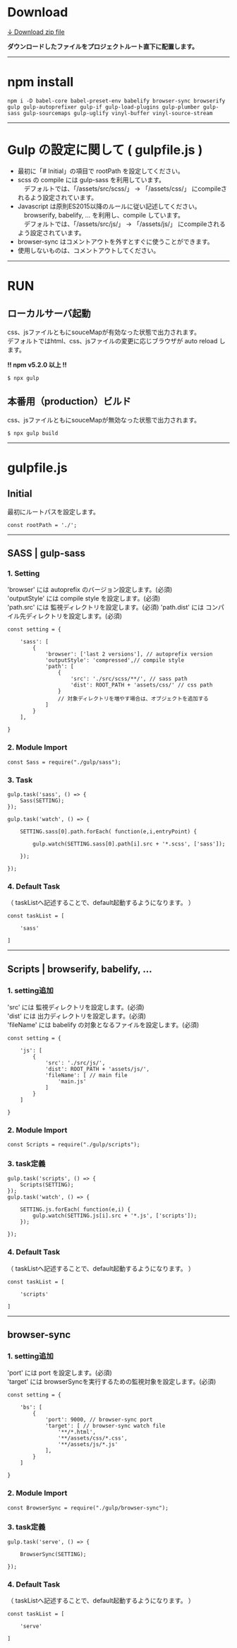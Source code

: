 # Download

[↓ Download zip file](https://github.com/frontend-isobar-jp/mgn-gulp-preset/blob/master/mgn-gulp-preset.zip?raw=true)

**ダウンロードしたファイルをプロジェクトルート直下に配置します。**

----
# npm install
```
npm i -D babel-core babel-preset-env babelify browser-sync browserify gulp gulp-autoprefixer gulp-if gulp-load-plugins gulp-plumber gulp-sass gulp-sourcemaps gulp-uglify vinyl-buffer vinyl-source-stream
```
----

# Gulp の設定に関して ( gulpfile.js )
- 最初に「# Initial」の項目で rootPath を設定してください。
- scss の compile には gulp-sass を利用しています。  
　デフォルトでは、「/assets/src/scss/」 → 「/assets/css/」 にcompileされるよう設定されています。
- Javascript は原則ES2015以降のルールに従い記述してください。  
　browserify, babelify, ... を利用し、compile しています。  
　デフォルトでは、「/assets/src/js/」 → 「/assets/js/」 にcompileされるよう設定されています。
- browser-sync はコメントアウトを外すとすぐに使うことができます。
- 使用しないものは、コメントアウトしてください。

----

# RUN

## ローカルサーバ起動
css、jsファイルともにsouceMapが有効なった状態で出力されます。  
デフォルトではhtml、css、jsファイルの変更に応じブラウザが auto reload します。

**!! npm v5.2.0 以上 !!**

```
$ npx gulp
```

## 本番用（production）ビルド
css、jsファイルともにsouceMapが無効なった状態で出力されます。
```
$ npx gulp build
```

___

# gulpfile.js
## Initial

最初にルートパスを設定します。
```
const rootPath = './';
```
___

## SASS | gulp-sass

### 1. Setting

'browser' には autoprefix のバージョン設定します。(必須)  
'outputStyle' には compile style を設定します。(必須)  
'path.src' には 監視ディレクトリを設定します。(必須)
'path.dist' には コンパイル先ディレクトリを設定します。(必須)

```
const setting = {

    'sass': [
        {
            'browser': ['last 2 versions'], // autoprefix version
            'outputStyle': 'compressed',// compile style
            'path': [
                {
                    'src': './src/scss/**/', // sass path
                    'dist': ROOT_PATH + 'assets/css/' // css path
                }
                // 対象ディレクトリを増やす場合は、オブジェクトを追加する
            ]
        }
    ],

}
```

### 2. Module Import
```
const Sass = require("./gulp/sass");
```

### 3. Task
```
gulp.task('sass', () => {
    Sass(SETTING);
});

gulp.task('watch', () => {

    SETTING.sass[0].path.forEach( function(e,i,entryPoint) {

        gulp.watch(SETTING.sass[0].path[i].src + '*.scss', ['sass']);

    });

});
```

### 4. Default Task
（ taskListへ記述することで、default起動するようになります。 ）
```
const taskList = [

    'sass'

]
```

___

## Scripts | browserify, babelify, ...

### 1. setting追加

'src' には 監視ディレクトリを設定します。(必須)  
'dist' には 出力ディレクトリを設定します。(必須)  
'fileName' には babelify の対象となるファイルを設定します。(必須)

```
const setting = {

    'js': [
        {
            'src': './src/js/',
            'dist': ROOT_PATH + 'assets/js/',
            'fileName': [ // main file
                'main.js'
            ]
        }
    ]

}
```

### 2. Module Import

```
const Scripts = require("./gulp/scripts");
```

### 3. task定義

```
gulp.task('scripts', () => {
    Scripts(SETTING);
});
gulp.task('watch', () => {

    SETTING.js.forEach( function(e,i) {
        gulp.watch(SETTING.js[i].src + '*.js', ['scripts']);
    });

});
```

### 4. Default Task
（ taskListへ記述することで、default起動するようになります。 ）
```
const taskList = [

    'scripts'

]
```

___

## browser-sync

### 1. setting追加

'port' には port を設定します。(必須)  
'target' には browserSyncを実行するための監視対象を設定します。(必須)

```
const setting = {

    'bs': [
        {
            'port': 9000, // browser-sync port
            'target': [ // browser-sync watch file
                '**/*.html',
                '**/assets/css/*.css',
                '**/assets/js/*.js'
            ],
        }
    ]

}
```


### 2. Module Import

```
const BrowserSync = require("./gulp/browser-sync");
```


### 3. task定義

```
gulp.task('serve', () => {

    BrowserSync(SETTING);

});
```


### 4. Default Task
（ taskListへ記述することで、default起動するようになります。 ）

```
const taskList = [

    'serve'

]
```
